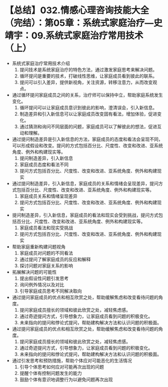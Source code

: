 # 【总结】032.情感心理咨询技能大全（完结）：第05章：系统式家庭治疗—史靖宇：09.系统式家庭治疗常用技术（上）

-   系统式家庭治疗常用技术介绍
    1.  提问技术是系统家庭治疗的特色方法，通过激发家庭思考来解决问题。
    2.  循环提问是重要的技术，打破线性思维，让家庭成员看到彼此的联系。
    3.  提问可以引入差异，提供新视角，关注资源，转移注意力，从而改变观点。
-   通过循环提问家庭成员之间的关系，治疗师可以保持中立，帮助家庭系统发生变化。
    1.  循环提问可以让家庭成员意识到彼此的影响，澄清误会，引入新信息。
    2.  制造差异和引入新信息可以让家庭成员改变固有看法，增加体验，促进变化。
    3.  通过猜测和询问不同层面的问题，家庭成员可以了解彼此的想法，促进互动和理解。
-   通过提问制造差异是引入新信息的方法，家庭成员的态度和看法会呈现不同，可以形成假设和改变。提问的方式包括百分比、尺度性、改变和改进、亚系统角度、例外和构建现实等。
    1.  提问制造差异，引入新信息
    2.  家庭成员态度和看法不同
    3.  提问方式包括百分比、尺度性、改变和改进、亚系统角度、例外和构建现实
-   通过提问制造差异，引入新信息，家庭成员的关系和情绪会呈现差异，提问方式包括百分比、尺度性、改变和改进、亚系统角度、例外和构建现实等。
    1.  家庭成员关系和情绪呈现差异
    2.  提问方式包括百分比、尺度性、改变和改进、亚系统角度、例外和构建现实
-   提问制造差异，引入新信息，家庭成员的看法和现实会受到挑战，提问方式包括百分比、尺度性、改变和改进、亚系统角度、例外和构建现实等。
    1.  家庭成员看法和现实受挑战
    2.  提问方式包括百分比、尺度性、改变和改进、亚系统角度、例外和构建现实
-   帮助家庭重新构建问题视角
    1.  家庭成员对问题的不同看法
    2.  通过提问了解家庭成员的反应和解释
    3.  探讨问题对家庭关系的影响
-   拓展解决问题的可能性
    1.  提出假设性问题引发思考
    2.  询问例外情况以及对比
    3.  引导家庭成员思考不同解决取向
-   通过提问家庭成员的优点和相互欣赏之处，帮助缓解焦虑和改变看待问题的角度。
    1.  提问家庭成员擅长的领域和彼此欣赏之处，减轻焦虑感。
    2.  通过奇迹提问方式，引导想象力，让家庭成员看到问题的积极变化。
    3.  未来指向的提问和悖论式提问，帮助建构解决方法和认识问题的积极面。
-   通过提问家庭成员的优点和相互欣赏之处，帮助缓解焦虑和改变看待问题的角度。
    1.  提问家庭成员擅长的领域和彼此欣赏之处，减轻焦虑感。
    2.  通过奇迹提问方式，引导想象力，让家庭成员看到问题的积极变化。
    3.  未来指向的提问和悖论式提问，帮助建构解决方法和认识问题的积极面。
-   通过引发思考和预防措施，帮助个体应对可能恶化的生活情况
    1.  引导个体思考如何应对可能再次出现的问题
    2.  提醒个体有控制问题发生的能力
    3.  鼓励个体有意识地调整行为以避免问题再次出现